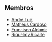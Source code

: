 ## Membros
  - [André Luiz](https://github.com/Andre-Luiz-lopes)
  - [Matheus Cardoso](https://github.com/matheusct27)
  - [Francisco Aldamir](https://github.com/aldamir007)
  - [Riquelmy Ricarte](https://github.com/Riquelmy77)


